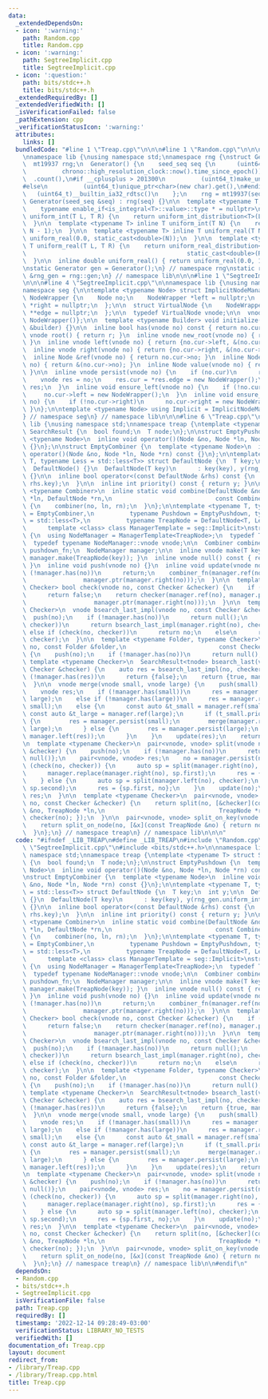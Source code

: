 ```yaml
---
data:
  _extendedDependsOn:
  - icon: ':warning:'
    path: Random.cpp
    title: Random.cpp
  - icon: ':warning:'
    path: SegtreeImplicit.cpp
    title: SegtreeImplicit.cpp
  - icon: ':question:'
    path: bits/stdc++.h
    title: bits/stdc++.h
  _extendedRequiredBy: []
  _extendedVerifiedWith: []
  _isVerificationFailed: false
  _pathExtension: cpp
  _verificationStatusIcon: ':warning:'
  attributes:
    links: []
  bundledCode: "#line 1 \"Treap.cpp\"\n\n\n#line 1 \"Random.cpp\"\n\n\n#include <bits/stdc++.h>\n\
    \nnamespace lib {\nusing namespace std;\nnamespace rng {\nstruct Generator {\n\
    \  mt19937 rng;\n  Generator() {\n    seed_seq seq {\n      (uint64_t) chrono::duration_cast<chrono::nanoseconds>(\n\
    \          chrono::high_resolution_clock::now().time_since_epoch())\n        \
    \  .count(),\n#if __cplusplus > 201300\n          (uint64_t)make_unique<char>().get(),\n\
    #else\n          (uint64_t)unique_ptr<char>(new char).get(),\n#endif\n       \
    \   (uint64_t)__builtin_ia32_rdtsc()\n    };\n    rng = mt19937(seq);\n  }\n \
    \ Generator(seed_seq &seq) : rng(seq) {}\n\n  template <typename T,\n        \
    \    typename enable_if<is_integral<T>::value>::type * = nullptr>\n  inline T\
    \ uniform_int(T L, T R) {\n    return uniform_int_distribution<T>(L, R)(rng);\n\
    \  }\n\n  template <typename T> inline T uniform_int(T N) {\n    return uniform_int(T(),\
    \ N - 1);\n  }\n\n  template <typename T> inline T uniform_real(T N) {\n    return\
    \ uniform_real(0.0, static_cast<double>(N));\n  }\n\n  template <typename T> inline\
    \ T uniform_real(T L, T R) {\n    return uniform_real_distribution<double>(static_cast<double>(L),\n\
    \                                             static_cast<double>(R))(rng);\n\
    \  }\n\n  inline double uniform_real() { return uniform_real(0.0, 1.0); }\n};\n\
    \nstatic Generator gen = Generator();\n} // namespace rng\nstatic rng::Generator\
    \ &rng_gen = rng::gen;\n} // namespace lib\n\n\n#line 1 \"SegtreeImplicit.cpp\"\
    \n\n\n#line 4 \"SegtreeImplicit.cpp\"\n\nnamespace lib {\nusing namespace std;\n\
    namespace seg {\n\ntemplate <typename Node> struct ImplicitNodeManager {\n  struct\
    \ NodeWrapper {\n    Node no;\n    NodeWrapper *left = nullptr;\n    NodeWrapper\
    \ *right = nullptr;\n  };\n\n  struct VirtualNode {\n    NodeWrapper *cur = nullptr,\
    \ **edge = nullptr;\n  };\n\n  typedef VirtualNode vnode;\n\n  vnode r = {new\
    \ NodeWrapper()};\n\n  template <typename Builder> void initialize(const Builder\
    \ &builder) {}\n\n  inline bool has(vnode no) const { return no.cur; }\n  inline\
    \ vnode root() { return r; }\n  inline vnode new_root(vnode no) { return r = no;\
    \ }\n  inline vnode left(vnode no) { return {no.cur->left, &(no.cur->left)}; }\n\
    \  inline vnode right(vnode no) { return {no.cur->right, &(no.cur->right)}; }\n\
    \  inline Node &ref(vnode no) { return no.cur->no; }\n  inline Node *ptr(vnode\
    \ no) { return &(no.cur->no); }\n  inline Node value(vnode no) { return no.cur->no;\
    \ }\n\n  inline vnode persist(vnode no) {\n    if (no.cur)\n      return no;\n\
    \    vnode res = no;\n    res.cur = *res.edge = new NodeWrapper();\n    return\
    \ res;\n  }\n  inline void ensure_left(vnode no) {\n    if (!no.cur->left)\n \
    \     no.cur->left = new NodeWrapper();\n  }\n  inline void ensure_right(vnode\
    \ no) {\n    if (!no.cur->right)\n      no.cur->right = new NodeWrapper();\n \
    \ }\n};\n\ntemplate <typename Node> using Implicit = ImplicitNodeManager<Node>;\n\
    } // namespace seg\n} // namespace lib\n\n\n#line 6 \"Treap.cpp\"\n\nnamespace\
    \ lib {\nusing namespace std;\nnamespace treap {\ntemplate <typename T> struct\
    \ SearchResult {\n  bool found;\n  T node;\n};\n\nstruct EmptyPushdown {\n  template\
    \ <typename Node>\n  inline void operator()(Node &no, Node *ln, Node *rn) const\
    \ {}\n};\n\nstruct EmptyCombiner {\n  template <typename Node>\n  inline void\
    \ operator()(Node &no, Node *ln, Node *rn) const {}\n};\n\ntemplate <typename\
    \ T, typename Less = std::less<T>> struct DefaultNode {\n  T key;\n  int y;\n\n\
    \  DefaultNode() {}\n  DefaultNode(T key)\n      : key(key), y(rng_gen.uniform_int(numeric_limits<int>::max()))\
    \ {}\n\n  inline bool operator<(const DefaultNode &rhs) const {\n    return Less()(key,\
    \ rhs.key);\n  }\n\n  inline int priority() const { return y; }\n\n  template\
    \ <typename Combiner>\n  inline static void combine(DefaultNode &no, DefaultNode\
    \ *ln, DefaultNode *rn,\n                             const Combiner &combiner)\
    \ {\n    combiner(no, ln, rn);\n  }\n};\n\ntemplate <typename T, typename Combiner\
    \ = EmptyCombiner,\n          typename Pushdown = EmptyPushdown, typename Less\
    \ = std::less<T>,\n          typename TreapNode = DefaultNode<T, Less>,\n    \
    \      template <class> class ManagerTemplate = seg::Implicit>\nstruct TreapManager\
    \ {\n  using NodeManager = ManagerTemplate<TreapNode>;\n  typedef TreapNode tnode;\n\
    \  typedef typename NodeManager::vnode vnode;\n\n  Combiner combiner_fn;\n  Pushdown\
    \ pushdown_fn;\n  NodeManager manager;\n\n  inline vnode make(T key) { return\
    \ manager.make(TreapNode(key)); }\n  inline vnode null() const { return manager.invalid();\
    \ }\n  inline void push(vnode no) {}\n  inline void update(vnode no) {\n    if\
    \ (!manager.has(no))\n      return;\n    combiner_fn(manager.ref(no), manager.ptr(manager.left(no)),\n\
    \                manager.ptr(manager.right(no)));\n  }\n\n  template <typename\
    \ Checker> bool check(vnode no, const Checker &checker) {\n    if (!manager.has(no))\n\
    \      return false;\n    return checker(manager.ref(no), manager.ptr(manager.left(no)),\n\
    \                   manager.ptr(manager.right(no)));\n  }\n\n  template <typename\
    \ Checker>\n  vnode bsearch_last_impl(vnode no, const Checker &checker) {\n  \
    \  push(no);\n    if (!manager.has(no))\n      return null();\n    if (check(manager.right(no),\
    \ checker))\n      return bsearch_last_impl(manager.right(no), checker);\n   \
    \ else if (check(no, checker))\n      return no;\n    else\n      return bsearch_last_impl(manager.left(no),\
    \ checker);\n  }\n\n  template <typename Folder, typename Checker>\n  vnode bsearch_last_impl(vnode\
    \ no, const Folder &folder,\n                          const Checker &checker)\
    \ {\n    push(no);\n    if (!manager.has(no))\n      return null();\n  }\n\n \
    \ template <typename Checker>\n  SearchResult<tnode> bsearch_last(vnode no, const\
    \ Checker &checker) {\n    auto res = bsearch_last_impl(no, checker);\n    if\
    \ (!manager.has(res))\n      return {false};\n    return {true, manager.value(res)};\n\
    \  }\n\n  vnode merge(vnode small, vnode large) {\n    push(small), push(large);\n\
    \    vnode res;\n    if (!manager.has(small))\n      res = manager.replace(small,\
    \ large);\n    else if (!manager.has(large))\n      res = manager.replace(large,\
    \ small);\n    else {\n      const auto &t_small = manager.ref(small);\n     \
    \ const auto &t_large = manager.ref(large);\n      if (t_small.priority() > t_large.priority())\
    \ {\n        res = manager.persist(small);\n        merge(manager.right(res),\
    \ large);\n      } else {\n        res = manager.persist(large);\n        merge(small,\
    \ manager.left(res));\n      }\n    }\n    update(res);\n    return res;\n  }\n\
    \n  template <typename Checker>\n  pair<vnode, vnode> split(vnode no, const Checker\
    \ &checker) {\n    push(no);\n    if (!manager.has(no))\n      return {null(),\
    \ null()};\n    pair<vnode, vnode> res;\n    no = manager.persist(no);\n    if\
    \ (check(no, checker)) {\n      auto sp = split(manager.right(no), checker);\n\
    \      manager.replace(manager.right(no), sp.first);\n      res = {no, sp.second};\n\
    \    } else {\n      auto sp = split(manager.left(no), checker);\n      manager.replace(manager.left(no),\
    \ sp.second);\n      res = {sp.first, no};\n    }\n    update(no);\n    return\
    \ res;\n  }\n\n  template <typename Checker>\n  pair<vnode, vnode> split_on_node(vnode\
    \ no, const Checker &checker) {\n    return split(no, [&checker](const TreapNode\
    \ &no, TreapNode *ln,\n                                TreapNode *rn) { return\
    \ checker(no); });\n  }\n\n  pair<vnode, vnode> split_on_key(vnode no, T x) {\n\
    \    return split_on_node(no, [&x](const TreapNode &no) { return no.key < x; });\n\
    \  }\n};\n} // namespace treap\n} // namespace lib\n\n\n"
  code: "#ifndef _LIB_TREAP\n#define _LIB_TREAP\n#include \"Random.cpp\"\n#include\
    \ \"SegtreeImplicit.cpp\"\n#include <bits/stdc++.h>\n\nnamespace lib {\nusing\
    \ namespace std;\nnamespace treap {\ntemplate <typename T> struct SearchResult\
    \ {\n  bool found;\n  T node;\n};\n\nstruct EmptyPushdown {\n  template <typename\
    \ Node>\n  inline void operator()(Node &no, Node *ln, Node *rn) const {}\n};\n\
    \nstruct EmptyCombiner {\n  template <typename Node>\n  inline void operator()(Node\
    \ &no, Node *ln, Node *rn) const {}\n};\n\ntemplate <typename T, typename Less\
    \ = std::less<T>> struct DefaultNode {\n  T key;\n  int y;\n\n  DefaultNode()\
    \ {}\n  DefaultNode(T key)\n      : key(key), y(rng_gen.uniform_int(numeric_limits<int>::max()))\
    \ {}\n\n  inline bool operator<(const DefaultNode &rhs) const {\n    return Less()(key,\
    \ rhs.key);\n  }\n\n  inline int priority() const { return y; }\n\n  template\
    \ <typename Combiner>\n  inline static void combine(DefaultNode &no, DefaultNode\
    \ *ln, DefaultNode *rn,\n                             const Combiner &combiner)\
    \ {\n    combiner(no, ln, rn);\n  }\n};\n\ntemplate <typename T, typename Combiner\
    \ = EmptyCombiner,\n          typename Pushdown = EmptyPushdown, typename Less\
    \ = std::less<T>,\n          typename TreapNode = DefaultNode<T, Less>,\n    \
    \      template <class> class ManagerTemplate = seg::Implicit>\nstruct TreapManager\
    \ {\n  using NodeManager = ManagerTemplate<TreapNode>;\n  typedef TreapNode tnode;\n\
    \  typedef typename NodeManager::vnode vnode;\n\n  Combiner combiner_fn;\n  Pushdown\
    \ pushdown_fn;\n  NodeManager manager;\n\n  inline vnode make(T key) { return\
    \ manager.make(TreapNode(key)); }\n  inline vnode null() const { return manager.invalid();\
    \ }\n  inline void push(vnode no) {}\n  inline void update(vnode no) {\n    if\
    \ (!manager.has(no))\n      return;\n    combiner_fn(manager.ref(no), manager.ptr(manager.left(no)),\n\
    \                manager.ptr(manager.right(no)));\n  }\n\n  template <typename\
    \ Checker> bool check(vnode no, const Checker &checker) {\n    if (!manager.has(no))\n\
    \      return false;\n    return checker(manager.ref(no), manager.ptr(manager.left(no)),\n\
    \                   manager.ptr(manager.right(no)));\n  }\n\n  template <typename\
    \ Checker>\n  vnode bsearch_last_impl(vnode no, const Checker &checker) {\n  \
    \  push(no);\n    if (!manager.has(no))\n      return null();\n    if (check(manager.right(no),\
    \ checker))\n      return bsearch_last_impl(manager.right(no), checker);\n   \
    \ else if (check(no, checker))\n      return no;\n    else\n      return bsearch_last_impl(manager.left(no),\
    \ checker);\n  }\n\n  template <typename Folder, typename Checker>\n  vnode bsearch_last_impl(vnode\
    \ no, const Folder &folder,\n                          const Checker &checker)\
    \ {\n    push(no);\n    if (!manager.has(no))\n      return null();\n  }\n\n \
    \ template <typename Checker>\n  SearchResult<tnode> bsearch_last(vnode no, const\
    \ Checker &checker) {\n    auto res = bsearch_last_impl(no, checker);\n    if\
    \ (!manager.has(res))\n      return {false};\n    return {true, manager.value(res)};\n\
    \  }\n\n  vnode merge(vnode small, vnode large) {\n    push(small), push(large);\n\
    \    vnode res;\n    if (!manager.has(small))\n      res = manager.replace(small,\
    \ large);\n    else if (!manager.has(large))\n      res = manager.replace(large,\
    \ small);\n    else {\n      const auto &t_small = manager.ref(small);\n     \
    \ const auto &t_large = manager.ref(large);\n      if (t_small.priority() > t_large.priority())\
    \ {\n        res = manager.persist(small);\n        merge(manager.right(res),\
    \ large);\n      } else {\n        res = manager.persist(large);\n        merge(small,\
    \ manager.left(res));\n      }\n    }\n    update(res);\n    return res;\n  }\n\
    \n  template <typename Checker>\n  pair<vnode, vnode> split(vnode no, const Checker\
    \ &checker) {\n    push(no);\n    if (!manager.has(no))\n      return {null(),\
    \ null()};\n    pair<vnode, vnode> res;\n    no = manager.persist(no);\n    if\
    \ (check(no, checker)) {\n      auto sp = split(manager.right(no), checker);\n\
    \      manager.replace(manager.right(no), sp.first);\n      res = {no, sp.second};\n\
    \    } else {\n      auto sp = split(manager.left(no), checker);\n      manager.replace(manager.left(no),\
    \ sp.second);\n      res = {sp.first, no};\n    }\n    update(no);\n    return\
    \ res;\n  }\n\n  template <typename Checker>\n  pair<vnode, vnode> split_on_node(vnode\
    \ no, const Checker &checker) {\n    return split(no, [&checker](const TreapNode\
    \ &no, TreapNode *ln,\n                                TreapNode *rn) { return\
    \ checker(no); });\n  }\n\n  pair<vnode, vnode> split_on_key(vnode no, T x) {\n\
    \    return split_on_node(no, [&x](const TreapNode &no) { return no.key < x; });\n\
    \  }\n};\n} // namespace treap\n} // namespace lib\n\n#endif\n"
  dependsOn:
  - Random.cpp
  - bits/stdc++.h
  - SegtreeImplicit.cpp
  isVerificationFile: false
  path: Treap.cpp
  requiredBy: []
  timestamp: '2022-12-14 09:28:49-03:00'
  verificationStatus: LIBRARY_NO_TESTS
  verifiedWith: []
documentation_of: Treap.cpp
layout: document
redirect_from:
- /library/Treap.cpp
- /library/Treap.cpp.html
title: Treap.cpp
---
```


